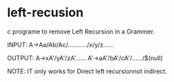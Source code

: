 # left-recusion
c programe to remove Left Recursion in a Grammer.

INPUT: A->Aa/Ab/Ac/.........../x/y/z......

OUTPUT: A->xA'/yA'/zA'......
        A'->aA'/bA'/cA'/....../$(null)
        
NOTE: IT only works for Direct left recursionnot indirect.
